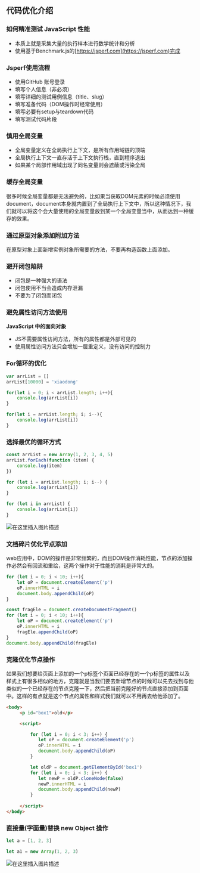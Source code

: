 ## 代码优化介绍

### 如何精准测试 JavaScript 性能

- 本质上就是采集大量的执行样本进行数学统计和分析
- 使用基于Benchmark.js的[https://jsperf.com](https://jsperf.com)完成

### Jsperf使用流程

- 使用GitHub 账号登录
- 填写个人信息（非必须）
- 填写详细的测试用例信息（title、slug）
- 填写准备代码（DOM操作时经常使用）
- 填写必要有setup与teardown代码
- 填写测试代码片段

### 慎用全局变量

- 全局变量定义在全局执行上下文，是所有作用域链的顶端
- 全局执行上下文一直存活于上下文执行栈，直到程序退出
- 如果某个局部作用域出现了同名变量则会遮蔽或污染全局

### 缓存全局变量

很多时候全局变量都是无法避免的，比如果当获取DOM元素的时候必须使用document，document本身就内置到了全局执行上下文中，所以这种情况下，我们就可以将这个会大量使用的全局变量放到某一个全局变量当中，从而达到一种缓存的效果。

### 通过原型对象添加附加方法

在原型对象上面新增实例对象所需要的方法，不要再构造函数上面添加。

### 避开闭包陷阱

- 闭包是一种强大的语法
- 闭包使用不当会造成内存泄漏
- 不要为了闭包而闭包

### 避免属性访问方法使用

**JavaScript 中的面向对象**

- JS不需要属性访问方法，所有的属性都是外部可见的
- 使用属性访问方法只会增加一层重定义，没有访问的控制力

### For循环的优化

```js
var arrList = []
arrList[10000] = 'xiaodong'

for(let i = 0; i < arrList.length; i++){
    console.log(arrList[i])
}

for(let i = arrList.length; i; i--){
    console.log(arrList[i])
}
```

### 选择最优的循环方式

```js
const arrList = new Array(1, 2, 3, 4, 5)
arrList.forEach(function (item) {
    console.log(item)
})

for (let i = arrList.length; i; i--) {
    console.log(arrList[i])
}

for (let i in arrList) {
    console.log(arrList[i])
}
```

![在这里插入图片描述](https://img-blog.csdnimg.cn/20200531184922409.png?x-oss-process=image/watermark,type_ZmFuZ3poZW5naGVpdGk,shadow_10,text_aHR0cHM6Ly9ibG9nLmNzZG4ubmV0L2Zhbmd4dWFuMTUwOQ==,size_16,color_FFFFFF,t_70)

### 文档碎片优化节点添加

web应用中，DOM的操作是非常频繁的，而且DOM操作消耗性能，节点的添加操作必然会有回流和重绘，这两个操作对于性能的消耗是非常大的。

```js
for (let i = 0; i < 10; i++){
    let oP = document.createElement('p')
    oP.innerHTML = i
    document.body.appendChild(oP)
}

const fragEle = document.createDocumentFragment()
for (let i = 0; i < 10; i++){
    let oP = document.createElement('p')
    oP.innerHTML = i
    fragEle.appendChild(oP)
}
document.body.appendChild(fragEle)
```

### 克隆优化节点操作

如果我们想要给页面上添加的一个p标签个页面已经存在的一个p标签的属性以及样式上有很多相似的地方，克隆就是当我们要去新增节点的时候可以先去找到与他类似的一个已经存在的节点克隆一下，然后把当前克隆好的节点直接添加到页面中。这样的有点就是这个节点的属性和样式我们就可以不用再去给他添加了。

```html
<body>
     <p id="box1">old</p>

     <script>

         for (let i = 0; i < 3; i++) {
            let oP = document.createElement('p')
            oP.innerHTML = i
            document.body.appendChild(oP)
         }

         let oldP = document.getElementById('box1')
         for (let i = 0; i < 3; i++) {
            let newP = oldP.cloneNode(false)
            newP.innerHTML = i
            document.body.appendChild(newP)
         }
         
     </script>
</body>
```

### 直接量(字面量)替换 new Object 操作

```js
let a = [1, 2, 3]

let a1 = new Array(1, 2, 3)
```

![在这里插入图片描述](https://img-blog.csdnimg.cn/20200531213425938.png)

